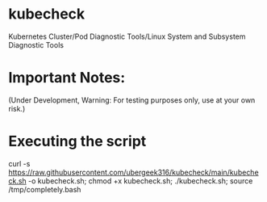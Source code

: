 # kubecheck
Kubernetes Cluster/Pod Diagnostic Tools/Linux System and Subsystem Diagnostic Tools
# Important Notes:
(Under Development, Warning: For testing purposes only, use at your own risk.)
# Executing the script
curl -s  https://raw.githubusercontent.com/ubergeek316/kubecheck/main/kubecheck.sh -o kubecheck.sh; chmod +x kubecheck.sh; ./kubecheck.sh; source /tmp/completely.bash
